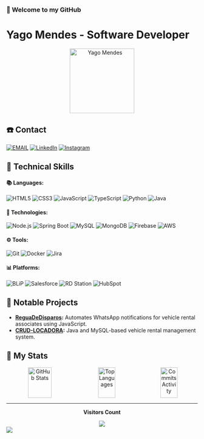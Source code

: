 ### 👋 Welcome to my GitHub  
# Yago Mendes - Software Developer

<div align="center">
  <a href="https://github.com/DevMendes21" target="_blank">
    <img width="170" src="https://c.tenor.com/wrCss7-RUi0AAAAC/tenor.gif" alt="Yago Mendes" />
  </a>
</div>

## ☎️ Contact
[![EMAIL](https://img.shields.io/badge/Email-222222?style=flat&logo=gmail&logoColor=white)](mailto:yg_mendes@example.com) 
[![LinkedIn](https://img.shields.io/badge/LinkedIn-0077B5?style=flat&logo=linkedin&logoColor=white)](https://www.linkedin.com/in/yago-mendes-328b5923b/) 
[![Instagram](https://img.shields.io/badge/Instagram-E4405F?style=flat&logo=instagram&logoColor=white)](https://www.instagram.com/yg_mendes/)

## 🎯 Technical Skills
#### 📚 Languages:
![HTML5](https://img.shields.io/badge/HTML5-0D1117?style=flat&logo=html5&logoColor=white)
![CSS3](https://img.shields.io/badge/CSS3-0D1117?style=flat&logo=css3&logoColor=blue)
![JavaScript](https://img.shields.io/badge/JavaScript-323330?style=flat&logo=javascript&logoColor=F7DF1E)
![TypeScript](https://img.shields.io/badge/TypeScript-007ACC?style=flat&logo=typescript&logoColor=white)
![Python](https://img.shields.io/badge/Python-0D1117?style=flat&logo=python&logoColor=1572B6)
![Java](https://img.shields.io/badge/Java-ED8B00?style=flat&logo=openjdk&logoColor=white)

#### 🚀 Technologies:
![Node.js](https://img.shields.io/badge/Node.js-43853D?style=flat&logo=node.js&logoColor=white) 
![Spring Boot](https://img.shields.io/badge/Spring-6DB33F?style=flat&logo=spring&logoColor=white)
![MySQL](https://img.shields.io/badge/MySQL-0D1117?style=flat&logo=mysql&logoColor=white)
![MongoDB](https://img.shields.io/badge/MongoDB-4EA94B?style=flat&logo=mongodb&logoColor=white)
![Firebase](https://img.shields.io/badge/Firebase-0D1117?style=flat&logo=firebase&logoColor=yellow)
![AWS](https://img.shields.io/badge/AWS-FF9900?style=flat&logo=amazon-aws&logoColor=white)

#### ⚙️ Tools:
![Git](https://img.shields.io/badge/Git-0D1117?style=flat&logo=git&logoColor=orange)
![Docker](https://img.shields.io/badge/Docker-2496ED?style=flat&logo=docker&logoColor=white)
![Jira](https://img.shields.io/badge/Jira-0D1117?style=flat&logo=jira&logoColor=blue)

#### 📊 Platforms:
![BLiP](https://img.shields.io/badge/BLiP-0D1117?style=flat&logo=blip&logoColor=white)
![Salesforce](https://img.shields.io/badge/Salesforce-00A1E0?style=flat&logo=salesforce&logoColor=white)
![RD Station](https://img.shields.io/badge/RD%20Station-0076C2?style=flat&logo=rd-station&logoColor=white)
![HubSpot](https://img.shields.io/badge/HubSpot-FF7A59?style=flat&logo=hubspot&logoColor=white)

## 📁 Notable Projects
- **[ReguaDeDisparos](https://github.com/DevMendes21/ReguaDeDisparos):** Automates WhatsApp notifications for vehicle rental associates using JavaScript.
- **[CRUD-LOCADORA](https://github.com/DevMendes21/CRUD-LOCADORA):** Java and MySQL-based vehicle rental management system.

## 🌟 My Stats
<div align="center" style="display: flex; justify-content: space-between; gap: 2px;">
  <img height="80" width="35%" src="https://github-readme-stats.vercel.app/api?username=DevMendes21&show_icons=true&theme=dark&hide=stars,issues" alt="GitHub Stats" />
  <img height="80" width="30%" src="https://github-readme-stats.vercel.app/api/top-langs/?username=DevMendes21&layout=compact&theme=dark&hide=html,shell,scheme,lua,css,scss,sass,python,mdx,md" alt="Top Languages" />
  <img height="80" width="30%" src="https://github-readme-streak-stats.herokuapp.com/?user=DevMendes21&theme=dark" alt="Commits Activity" />
</div>

---

<div align="center">
   <p><b>Visitors Count</b></p>  
   <img src="https://profile-counter.glitch.me/{DevMendes21}/count.svg?color=black&label=Visitors" />
</div>

<img src="https://capsule-render.vercel.app/api?type=waving&color=000000&height=80&section=footer"/>